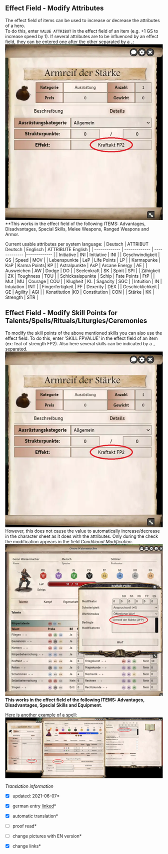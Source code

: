 ## Effect Field - Modify Attributes
The effect field of items can be used to increase or decrease the attributes of a hero.  
To do this, enter `VALUE ATTRIBUT` in the effect field of an item (e.g. +1 GS to increase speed by 1). 
If several attributes are to be influenced by an effect field, they can be entered one after the other separated by a `,`:  
![Effekt Attribut](images/en-effects-field_0.webp)  
**This works in the effect field of the following ITEMS: Advantages, Disadvantages, Special Skills, Melee Weapons, Ranged Weapons and Armor.  

Current usable attributes per system language:
| Deutsch |  ATTRIBUT Deutsch | Englisch | ATTRIBUTE English |
| ------------- | ------------- | ------------- |------------- |
| Initiative | INI | Initiative | INI |
| Geschwindigkeit |  GS | Speed | MOV |
| Lebenspunkte | LeP | Life Points | LP |
| Karmapunke | KaP | Karma Points| KP |
| Astralpunkte | AsP | Arcane Energy | AE | 
| Ausweichen | AW | Dodge | DO |
| Seelenkraft | SK | Spirit | SPI | 
| Zähigkeit | ZK | Toughness | TOU |
| Schicksalspunkte | Schip | Fate Points | FtP | 
| Mut | MU | Courage | COU | 
| Klugheit | KL | Sagacity | SGC | 
| Intuition | IN | Intuiation | INT | 
| Fingerfertigkeit | FF | Dexerity |  DEX |
| Geschicklichkeit | GE | Agility | AGI |
| Konstitution |KO | Constitution | CON | 
| Stärke | KK | Strength | STR | 

## Effect Field - Modify Skill Points for Talents/Spells/Rituals/Liturgies/Ceremonies
To modify the skill points of the above mentioned skills you can also use the effect field.
To do this, enter 'SKILL FPVALUE' in the effect field of an item (ex: feat of strength FP2). Also here several skills can be indicated by a `,` separated.   
![Effekt Fertigkeit](images/en-effects-field_0.webp)  
However, this does not cause the value to automatically increase/decrease in the character sheet as it does with the attributes.
Only during the check the modification appears in the field *Conditional Modification*.  
![Bedingte Modifikation](images/en-effects-field_1.webp)  
**This works in the effect field of the following ITEMS: Advantages, Disadvantages, Special Skills and Equipment**.

Here is another example of a spell:
![Effekt Zauber](images/en-effects-field_2.webp)


*Translation information*  
*[x] updated: 2021-06-07*  
*[x] german entry [linked](de/de-Effekt_Feld.md)*  
*[x] automatic translation*  
*[ ] proof read*  
*[ ] change pictures with EN version*
*[x] change links*  

